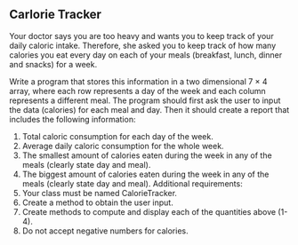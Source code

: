 ## Carlorie Tracker

Your doctor says you are too heavy and wants you to keep track of your daily caloric intake.
Therefore, she asked you to keep track of how many calories you eat every day on each of your
meals (breakfast, lunch, dinner and snacks) for a week.

Write a program that stores this information in a two dimensional 7 × 4 array, where each row
represents a day of the week and each column represents a different meal. The program should
first ask the user to input the data (calories) for each meal and day. Then it should create a report
that includes the following information:

1. Total caloric consumption for each day of the week.
2. Average daily caloric consumption for the whole week.
3. The smallest amount of calories eaten during the week in any of the meals (clearly state
day and meal).
4. The biggest amount of calories eaten during the week in any of the meals (clearly state
day and meal).
Additional requirements:
1. Your class must be named CalorieTracker.
2. Create a method to obtain the user input.
3. Create methods to compute and display each of the quantities above (1-4).
4. Do not accept negative numbers for calories.
